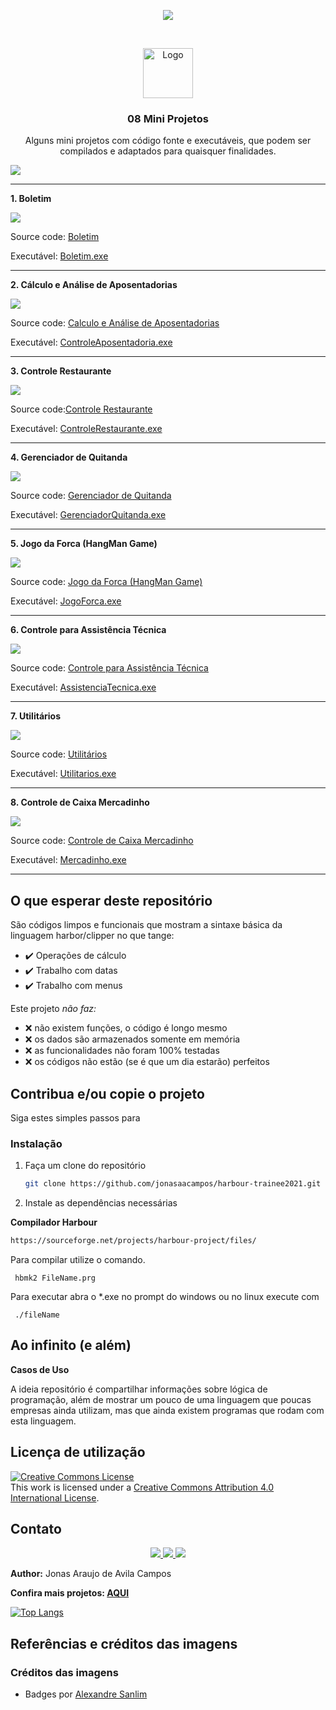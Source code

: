 <!-- Read.me default para meus projetos -->

<!-- PROJECT SHIELDS | ![image](BadgeURLHere) -->
<p align='center'>
  <!-- Harbour xBAse -->
  <img src='https://img.shields.io/badge/xBase-Harbour-blue?style=for-the-badge&logo=harbour'/>

</p>

<!-- PROJECT LOGO -->
<br />
<p align="center">
  <a href="https://github.com/jonasaacampos/harbour-trainee2021">
    <img src="img/harbourLogo.png" alt="Logo" width="80" height="80">
  </a>

  <h3 align="center">08 Mini Projetos</h3>

  <p align="center"> 
  Alguns mini projetos com código fonte e executáveis, que podem ser compilados e adaptados para quaisquer finalidades.
  </p>

  <img src="img/Harbour-trainee-2021_coverRepo.png"/>

  ---

<!-- ABOUT THE PROJECT -->

**1. Boletim**

  <img src="img/boletim.gif"/>

  Source code: [Boletim](src/boletim_01.prg)

  Executável: [Boletim.exe](exe/boletim_01.exe)

  ---
**2. Cálculo e Análise de Aposentadorias**

<img src="img/controleInss.gif"/>

Source code: [Calculo e Análise de Aposentadorias](src/controleAposentadoria_02.prg)

Executável: [ControleAposentadoria.exe](exe/controleAposentadoria_02.exe)

  ---

**3. Controle Restaurante**

<img src="img/controleRestaurante.gif"/>

Source code:[Controle Restaurante](src/controleRestaurante_03.prg)

Executável: [ControleRestaurante.exe](exe/controleRestaurante_03.exe)

---

**4. Gerenciador de Quitanda**

<img src="img/frutaria.gif"/>

Source code: [Gerenciador de Quitanda](src/GerenciadorQuitanda_04.prg)

Executável: [GerenciadorQuitanda.exe](exe/GerenciadorQuitanda_04.exe)

---

**5. Jogo da Forca (HangMan Game)**

<img src="img/jogoForca.gif"/>

Source code: [Jogo da Forca (HangMan Game)](src/jogoForca_HangmanGame_05.prg)

Executável: [JogoForca.exe](exe/jogoForca_HangmanGame_05.exe)

---
    
**6. Controle para Assistência Técnica**

<img src="img/assistenciaTecnica.gif"/>

Source code: [Controle para Assistência Técnica](src/assistenciaTecnica_06.prg)

Executável: [AssistenciaTecnica.exe](exe/assistenciaTecnica_06.exe)

---

**7. Utilitários**

<img src="img/utilitarios.gif"/>

Source code: [Utilitários](src/utilitarios_07.prg)

Executável: [Utilitarios.exe](exe/utilitarios_07.exe)

---

**8. Controle de Caixa Mercadinho**

<img src="img/mercado.gif"/>

Source code: [Controle de Caixa Mercadinho](src/mercado.prg)

Executável: [Mercadinho.exe](exe/mercado.exe)

---

## O que esperar deste repositório

São códigos limpos e funcionais que mostram a sintaxe básica da linguagem harbor/clipper no que tange:

- ✔️ Operações de cálculo
- ✔️ Trabalho com datas
- ✔️ Trabalho com menus

Este projeto _não faz:_

- ❌ não existem funções, o código é longo mesmo
- ❌ os dados são armazenados somente em memória
- ❌ as funcionalidades não foram 100% testadas
- ❌ os códigos não estão (se é que um dia estarão) perfeitos

<!-- GETTING STARTED -->
## Contribua e/ou copie o projeto

Siga estes simples passos para 

### Instalação

1. Faça um clone do repositório
   ```sh
   git clone https://github.com/jonasaacampos/harbour-trainee2021.git
   ```
2. Instale as dependências necessárias
   
  **Compilador Harbour**
   ```sh
   https://sourceforge.net/projects/harbour-project/files/
   ```
   Para compilar utilize o comando.
   ```
    hbmk2 FileName.prg
   ```
   Para executar abra o *.exe no prompt do windows ou no linux execute com
   ```
    ./fileName
   ```
<!-- Exemplos -->
## Ao infinito (e além)

**Casos de Uso**

A ideia repositório é compartilhar informações sobre lógica de programação, além de mostrar um pouco de uma linguagem que poucas empresas ainda utilizam, mas que ainda existem programas que rodam com esta linguagem.

<!-- LICENSE -->
## Licença de utilização

<a rel="license" href="http://creativecommons.org/licenses/by/4.0/">
  <img alt="Creative Commons License" style="border-width:0" src="https://i.creativecommons.org/l/by/4.0/88x31.png" />
</a>
<br/>
This work is licensed under a <a rel="license" href="http://creativecommons.org/licenses/by/4.0/">Creative Commons Attribution 4.0 International License</a>.

<!-- CONTACT -->
## Contato

<p align='center'>

  <a href='https://github.com/jonasaacampos'>
    <img src='https://img.shields.io/badge/GitHub-100000?style=for-the-badge&logo=github&logoColor=white'/>
  </a>

  <a href='https://www.linkedin.com/in/jonasaacampos/'>
    <img src='https://img.shields.io/badge/LinkedIn-0077B5?style=for-the-badge&logo=linkedin&logoColor=white'/>
  </a>

  <a href='https://www.facebook.com/jonasaacampos'>
    <img src='https://img.shields.io/badge/Facebook-1877F2?style=for-the-badge&logo=facebook&logoColor=white'/>
  </a>

</p>

**Author:** Jonas Araujo de Avila Campos

**Confira mais projetos: [AQUI](https://jonasaacampos.github.io/portifolio/)**

[![Top Langs](https://github-readme-stats.vercel.app/api/top-langs/?username=jonasaacampos&layout=compact&theme=tokyonight)](https://github.com/jonasaacampos)

<!-- Referências -->
## Referências e créditos das imagens


### Créditos das imagens
- Badges por [Alexandre Sanlim]('https://github.com/alexandresanlim')
